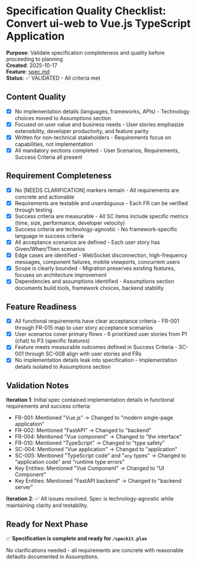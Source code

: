 # Specification Quality Checklist: Convert ui-web to Vue.js TypeScript Application

**Purpose**: Validate specification completeness and quality before proceeding to planning  
**Created**: 2025-10-17  
**Feature**: [spec.md](../spec.md)  
**Status**: ✅ VALIDATED - All criteria met

## Content Quality

- [x] No implementation details (languages, frameworks, APIs) - Technology choices moved to Assumptions section
- [x] Focused on user value and business needs - User stories emphasize extensibility, developer productivity, and feature parity
- [x] Written for non-technical stakeholders - Requirements focus on capabilities, not implementation
- [x] All mandatory sections completed - User Scenarios, Requirements, Success Criteria all present

## Requirement Completeness

- [x] No [NEEDS CLARIFICATION] markers remain - All requirements are concrete and actionable
- [x] Requirements are testable and unambiguous - Each FR can be verified through testing
- [x] Success criteria are measurable - All SC items include specific metrics (time, size, performance, developer velocity)
- [x] Success criteria are technology-agnostic - No framework-specific language in success criteria
- [x] All acceptance scenarios are defined - Each user story has Given/When/Then scenarios
- [x] Edge cases are identified - WebSocket disconnection, high-frequency messages, component failures, mobile viewports, concurrent users
- [x] Scope is clearly bounded - Migration preserves existing features, focuses on architecture improvement
- [x] Dependencies and assumptions identified - Assumptions section documents build tools, framework choices, backend stability

## Feature Readiness

- [x] All functional requirements have clear acceptance criteria - FR-001 through FR-015 map to user story acceptance scenarios
- [x] User scenarios cover primary flows - 6 prioritized user stories from P1 (chat) to P3 (specific features)
- [x] Feature meets measurable outcomes defined in Success Criteria - SC-001 through SC-008 align with user stories and FRs
- [x] No implementation details leak into specification - Implementation details isolated to Assumptions section

## Validation Notes

**Iteration 1**: Initial spec contained implementation details in functional requirements and success criteria:
- FR-001: Mentioned "Vue.js" → Changed to "modern single-page application"
- FR-002: Mentioned "FastAPI" → Changed to "backend"
- FR-004: Mentioned "Vue component" → Changed to "the interface"
- FR-010: Mentioned "TypeScript" → Changed to "type safety"
- SC-004: Mentioned "Vue application" → Changed to "application"
- SC-005: Mentioned "TypeScript code" and "`any` types" → Changed to "application code" and "runtime type errors"
- Key Entities: Mentioned "Vue Component" → Changed to "UI Component"
- Key Entities: Mentioned "FastAPI backend" → Changed to "backend server"

**Iteration 2**: ✅ All issues resolved. Spec is technology-agnostic while maintaining clarity and testability.

## Ready for Next Phase

✅ **Specification is complete and ready for `/speckit.plan`**

No clarifications needed - all requirements are concrete with reasonable defaults documented in Assumptions.

